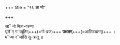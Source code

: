 +++
title = "१६ आ नो"

+++

आ᳓ नो मित्रा-वरुणा  
घृतै᳓र् ग᳓व्यूतिम्+++(=गो-व्रजं)+++ **उक्षतम्**+++(=आसिञ्चतम्)+++ ।  
म᳓ध्वा र᳓जांसि सु-क्रतू ॥
